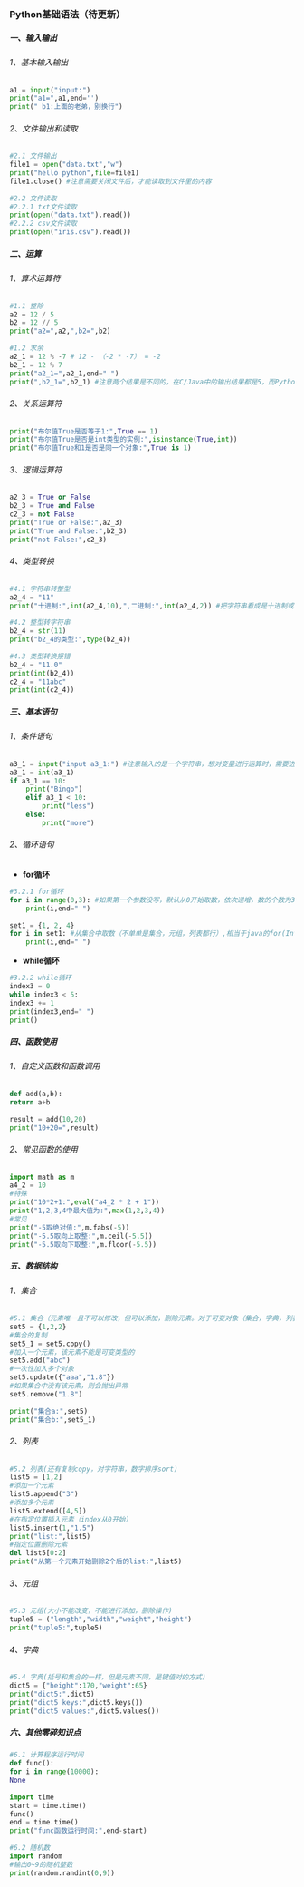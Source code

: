 ### Python基础语法（待更新）

##### 一、输入输出

###### 1、基本输入输出

```python
a1 = input("input:")
print("a1=",a1,end='')
print(" b1:上面的老弟，别换行")
```

###### 2、文件输出和读取

```python
#2.1 文件输出
file1 = open("data.txt","w")
print("hello python",file=file1)
file1.close() #注意需要关闭文件后，才能读取到文件里的内容
 
#2.2 文件读取
#2.2.1 txt文件读取
print(open("data.txt").read())
#2.2.2 csv文件读取
print(open("iris.csv").read())
```

##### 二、运算

###### 1、算术运算符

```python
#1.1 整除
a2 = 12 / 5
b2 = 12 // 5
print("a2=",a2,",b2=",b2)
 
#1.2 求余
a2_1 = 12 % -7 # 12 - （-2 * -7） = -2
b2_1 = 12 % 7
print("a2_1=",a2_1,end=" ")
print(",b2_1=",b2_1) #注意两个结果是不同的，在C/Java中的输出结果都是5，而Python输出的结果分别是-2,5
```

###### 2、关系运算符

```python
print("布尔值True是否等于1:",True == 1)
print("布尔值True是否是int类型的实例:",isinstance(True,int))
print("布尔值True和1是否是同一个对象:",True is 1)
```

###### 3、逻辑运算符

```python
a2_3 = True or False
b2_3 = True and False
c2_3 = not False
print("True or False:",a2_3)
print("True and False:",b2_3)
print("not False:",c2_3)
```

###### 4、类型转换

```python
#4.1 字符串转整型
a2_4 = "11"
print("十进制:",int(a2_4,10),",二进制:",int(a2_4,2)) #把字符串看成是十进制或者二进制的形式，输出结果为十进制
 
#4.2 整型转字符串
b2_4 = str(11)
print("b2_4的类型:",type(b2_4))
 
#4.3 类型转换报错
b2_4 = "11.0"
print(int(b2_4))
c2_4 = "11abc"
print(int(c2_4))
```

##### 三、基本语句

###### 1、条件语句

```python
a3_1 = input("input a3_1:") #注意输入的是一个字符串，想对变量进行运算时，需要进行类型转换
a3_1 = int(a3_1)
if a3_1 == 10:
	print("Bingo")
	elif a3_1 < 10:
		print("less")
	else:
		print("more")
```

###### 2、循环语句

- **for循环**

```python
#3.2.1 for循环
for i in range(0,3): #如果第一个参数没写，默认从0开始取数，依次递增，数的个数为3
	print(i,end=" ")
 
set1 = {1, 2, 4}
for i in set1: #从集合中取数（不单单是集合，元组，列表都行）,相当于java的for(Integer i : set1){}
	print(i,end=" ") 
```

- **while循环**

```python
#3.2.2 while循环
index3 = 0
while index3 < 5:
index3 += 1
print(index3,end=" ")
print()
```

##### 四、函数使用

###### 1、自定义函数和函数调用

```python
def add(a,b):
return a+b
 
result = add(10,20)
print("10+20=",result)
```

###### 2、常见函数的使用

```python
import math as m
a4_2 = 10
#特殊
print("10*2+1:",eval("a4_2 * 2 + 1"))
print("1,2,3,4中最大值为:",max(1,2,3,4))
#常见
print("-5取绝对值:",m.fabs(-5))
print("-5.5取向上取整:",m.ceil(-5.5))
print("-5.5取向下取整:",m.floor(-5.5))
```

##### 五、数据结构

###### 1、集合

```python
#5.1 集合（元素唯一且不可以修改，但可以添加，删除元素。对于可变对象（集合，字典，列表），不能加入(add)到集合当中）
set5 = {1,2,2}
#集合的复制
set5_1 = set5.copy()
#加入一个元素，该元素不能是可变类型的
set5.add("abc")
#一次性加入多个对象
set5.update({"aaa","1.8"})
#如果集合中没有该元素，则会抛出异常
set5.remove("1.8")
 
print("集合a:",set5)
print("集合b:",set5_1)
```

###### 2、列表

```python
#5.2 列表(还有复制copy，对字符串，数字排序sort)
list5 = [1,2]
#添加一个元素
list5.append("3")
#添加多个元素
list5.extend([4,5])
#在指定位置插入元素（index从0开始）
list5.insert(1,"1.5")
print("list:",list5)
#指定位置删除元素
del list5[0:2]
print("从第一个元素开始删除2个后的list:",list5)
```

###### 3、元组

```python
#5.3 元组(大小不能改变，不能进行添加，删除操作)
tuple5 = ("length","width","weight","height")
print("tuple5:",tuple5)
```

###### 4、字典

```python
#5.4 字典(括号和集合的一样，但是元素不同，是键值对的方式)
dict5 = {"height":170,"weight":65}
print("dict5:",dict5)
print("dict5 keys:",dict5.keys())
print("dict5 values:",dict5.values())
```

##### 六、其他零碎知识点

```python
#6.1 计算程序运行时间
def func():
for i in range(10000):
None
  
import time
start = time.time()
func()
end = time.time()
print("func函数运行时间:",end-start)
 
#6.2 随机数
import random
#输出0~9的随机整数
print(random.randint(0,9))
 
```

